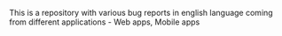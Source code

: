 This is a repository with various bug reports in english language coming from different applications - Web apps, Mobile apps
